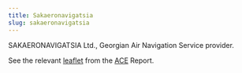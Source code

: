 ```yaml
---
title: Sakaeronavigatsia
slug: sakaeronavigatsia
---
```


SAKAERONAVIGATSIA Ltd., Georgian Air Navigation Service provider.

See the relevant [leaflet][leaf] from the [ACE] Report.

[leaf]: /library/ace/ansp-factsheets/Sakaeronavigatsia.pdf "ACE Benchmarking Report Factsheet: Sakaeronavigatsia"


[ACE]: https://www.eurocontrol.int/sites/default/files/2022-06/eurocontrol-ace-2020-benchmarking-report.pdf "ACE 2020 Benchmarking Report"
